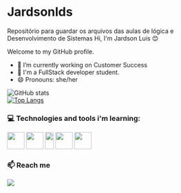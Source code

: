 # Jardsonlds 
Repositório para guardar os arquivos das aulas de lógica e Desenvolvimento de Sistemas
Hi, I'm Jardson Luis 😊


Welcome to my GitHub profile. 
- 🔭 I’m currently working on Customer Success
- 🌱 I'm a FullStack developer student.
- 😄 Pronouns: she/her

 
![GitHub stats](https://github-readme-stats.vercel.app/api?username=jardsonlds&show_icons=true&theme=merko)<br> 
[![Top Langs](https://github-readme-stats.vercel.app/api/top-langs/?username=jardsonlds&layout=compact&show_icons=true&theme=merko)](https://github.com/jardsonlds/github-readme-stats)
 

### 💻 Technologies and tools i'm learning:

<img src="https://cdn.jsdelivr.net/gh/devicons/devicon/icons/html5/html5-original.svg" width="40" height="40"/> <img src="https://cdn.jsdelivr.net/gh/devicons/devicon/icons/css3/css3-original.svg" width="40" height="40"/> <img src="https://cdn.jsdelivr.net/gh/devicons/devicon/icons/javascript/javascript-original.svg" width="20" height="40"/> <img src="https://cdn.jsdelivr.net/gh/devicons/devicon/icons/github/github-original.svg" width="40" height="40"/> <img src="https://cdn.jsdelivr.net/gh/devicons/devicon/icons/nodejs/nodejs-original.svg" width="40" height="40"/> 

### 📫 Reach me

[<img src="https://img.shields.io/badge/linkedin-%230077B5.svg?&style=for-the-badge&logo=linkedin&logoColor=white" />](https://www.linkedin.com/in/jardson-luis-dantas-soares-811703197/)
